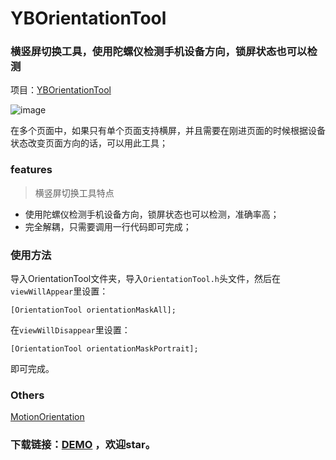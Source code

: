 # YBOrientationTool

### 横竖屏切换工具，使用陀螺仪检测手机设备方向，锁屏状态也可以检测

项目：[YBOrientationTool](https://github.com/wangyingbo/YBOrientationToolDemo.git) 

![image](https://raw.githubusercontent.com/wangyingbo/YBOrientationToolDemo/master/gif.gif)


在多个页面中，如果只有单个页面支持横屏，并且需要在刚进页面的时候根据设备状态改变页面方向的话，可以用此工具；

### features
> 横竖屏切换工具特点

+ 使用陀螺仪检测手机设备方向，锁屏状态也可以检测，准确率高；
+ 完全解耦，只需要调用一行代码即可完成；

### 使用方法
导入OrientationTool文件夹，导入`OrientationTool.h`头文件，然后在`viewWillAppear`里设置：

    [OrientationTool orientationMaskAll];

在`viewWillDisappear`里设置：

    [OrientationTool orientationMaskPortrait];

即可完成。

### Others

[MotionOrientation]([Orientation](https://github.com/tastyone/MotionOrientation))


### 下载链接：[DEMO](https://github.com/wangyingbo/YBOrientationToolDemo.git) ，欢迎star。
